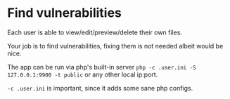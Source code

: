 # Find vulnerabilities

Each user is able to view/edit/preview/delete their own files.

Your job is to find vulnerabilities, fixing them is not needed albeit would be nice.

The app can be run via php's built-in server `php -c .user.ini -S 127.0.0.1:9900 -t public` or any other local ip:port.

`-c .user.ini` is important, since it adds some sane php configs.
